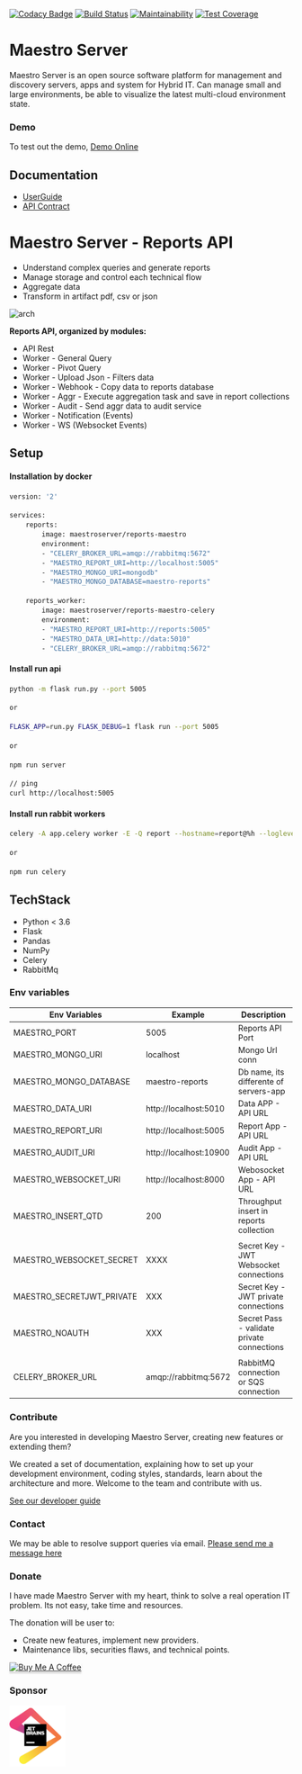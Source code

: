 [![Codacy Badge](https://api.codacy.com/project/badge/Grade/d5272664aa1f46e08d99aa13c695e663)](https://www.codacy.com/app/maestro/report-app?utm_source=github.com&amp;utm_medium=referral&amp;utm_content=maestro-server/report-app&amp;utm_campaign=Badge_Grade)
[![Build Status](https://travis-ci.org/maestro-server/report-app.svg?branch=master)](https://travis-ci.org/maestro-server/report-app)
[![Maintainability](https://api.codeclimate.com/v1/badges/d30df800647b4c898f42/maintainability)](https://codeclimate.com/github/maestro-server/report-app/maintainability)
[![Test Coverage](https://api.codeclimate.com/v1/badges/d30df800647b4c898f42/test_coverage)](https://codeclimate.com/github/maestro-server/report-app/test_coverage)

# Maestro Server #

Maestro Server is an open source software platform for management and discovery servers, apps and system for Hybrid IT. Can manage small and large environments, be able to visualize the latest multi-cloud environment state.

### Demo ###
To test out the demo, [Demo Online](http://demo.maestroserver.io "Demo Online")

## Documentation ##
* [UserGuide](http://docs.maestroserver.io/en/latest/userguide/cloud_inventory/reports.html "Reports User Guide")
* [API Contract](https://maestro-server.github.io/report-app/ "API Contract")

# Maestro Server - Reports API #

* Understand complex queries and generate reports
* Manage storage and control each technical flow
* Aggregate data
* Transform in artifact pdf, csv or json

![arch](http://docs.maestroserver.io/en/latest/_images/reports_arch.png)

**Reports API, organized by modules:**

* API Rest
* Worker - General Query
* Worker - Pivot Query
* Worker - Upload Json - Filters data
* Worker - Webhook - Copy data to reports database
* Worker - Aggr - Execute aggregation task and save in report collections
* Worker - Audit - Send aggr data to audit service
* Worker - Notification (Events)
* Worker - WS (Websocket Events)

## Setup ##

#### Installation by docker ####

```bash
version: '2'

services:
    reports:
        image: maestroserver/reports-maestro
        environment:
        - "CELERY_BROKER_URL=amqp://rabbitmq:5672"
        - "MAESTRO_REPORT_URI=http://localhost:5005"
        - "MAESTRO_MONGO_URI=mongodb"
        - "MAESTRO_MONGO_DATABASE=maestro-reports"

    reports_worker:
        image: maestroserver/reports-maestro-celery
        environment:
        - "MAESTRO_REPORT_URI=http://reports:5005"
        - "MAESTRO_DATA_URI=http://data:5010"
        - "CELERY_BROKER_URL=amqp://rabbitmq:5672"
```

#### Install run api ####

```bash
python -m flask run.py --port 5005

or

FLASK_APP=run.py FLASK_DEBUG=1 flask run --port 5005

or

npm run server

// ping 
curl http://localhost:5005
```

#### Install run rabbit workers ####

```bash
celery -A app.celery worker -E -Q report --hostname=report@%h --loglevel=info

or

npm run celery
```

## TechStack ##
* Python < 3.6
* Flask
* Pandas
* NumPy
* Celery
* RabbitMq

### Env variables ###

| Env Variables             | Example               | Description                                |
|---------------------------|-----------------------|--------------------------------------------|
| MAESTRO_PORT              | 5005                  | Reports API Port                           |
| MAESTRO_MONGO_URI         | localhost             | Mongo Url conn                             |
| MAESTRO_MONGO_DATABASE    | maestro-reports       | Db name, its differente of servers-app     |
| MAESTRO_DATA_URI          | http://localhost:5010 | Data APP - API URL                         |
| MAESTRO_REPORT_URI        | http://localhost:5005 | Report App - API URL                       |
| MAESTRO_AUDIT_URI         | http://localhost:10900| Audit App - API URL                        |
| MAESTRO_WEBSOCKET_URI     | http://localhost:8000 | Webosocket App - API URL                   |
| MAESTRO_INSERT_QTD        | 200                   | Throughput insert in reports collection    |
|                           |                       |                                            |
| MAESTRO_WEBSOCKET_SECRET  | XXXX                  | Secret Key - JWT Websocket connections     |
| MAESTRO_SECRETJWT_PRIVATE | XXX                   | Secret Key - JWT private connections       |
| MAESTRO_NOAUTH            | XXX                   | Secret Pass - validate private connections |
|                           |                       |                                            |
| CELERY_BROKER_URL         | amqp://rabbitmq:5672  | RabbitMQ connection or SQS connection      |                


### Contribute ###

Are you interested in developing Maestro Server, creating new features or extending them?

We created a set of documentation, explaining how to set up your development environment, coding styles, standards, learn about the architecture and more. Welcome to the team and contribute with us.

[See our developer guide](http://docs.maestroserver.io/en/latest/contrib.html)

### Contact ###

We may be able to resolve support queries via email. [Please send me a message here](https://maestroserver.typeform.com/to/vf6sGR)

### Donate ###

I have made Maestro Server with my heart, think to solve a real operation IT problem. Its not easy, take time and resources.

The donation will be user to:

- Create new features, implement new providers.
- Maintenance libs, securities flaws, and technical points.

<a href="https://www.buymeacoffee.com/9lVypB7WQ" target="_blank"><img src="https://www.buymeacoffee.com/assets/img/custom_images/purple_img.png" alt="Buy Me A Coffee" style="height: 41px !important;width: 174px !important;box-shadow: 0px 3px 2px 0px rgba(190, 190, 190, 0.5) !important;-webkit-box-shadow: 0px 3px 2px 0px rgba(190, 190, 190, 0.5) !important;" ></a>

### Sponsor ###

[<img src="docs/_imgs/jetbrains.png" width="100">](https://www.jetbrains.com/?from=maestroserver) 
